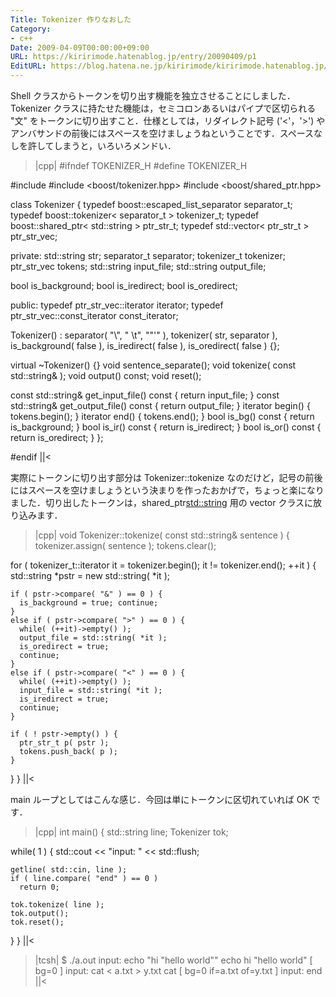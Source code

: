 ```yaml
---
Title: Tokenizer 作りなおした
Category:
- c++
Date: 2009-04-09T00:00:00+09:00
URL: https://kiririmode.hatenablog.jp/entry/20090409/p1
EditURL: https://blog.hatena.ne.jp/kiririmode/kiririmode.hatenablog.jp/atom/entry/8454420450078213247
---
```



Shell クラスからトークンを切り出す機能を独立させることにしました．Tokenizer クラスに持たせた機能は，セミコロンあるいはパイプで区切られる "文" をトークンに切り出すこと．仕様としては，リダイレクト記号 ('<'，'>') やアンバサンドの前後にはスペースを空けましょうねということです．スペースなしを許してしまうと，いろいろメンドい．

>|cpp|
#ifndef TOKENIZER_H
#define TOKENIZER_H

#include <string>
#include <boost/tokenizer.hpp>
#include <boost/shared_ptr.hpp>

class Tokenizer {
  typedef boost::escaped_list_separator<char> separator_t;
  typedef boost::tokenizer< separator_t >     tokenizer_t;
  typedef boost::shared_ptr< std::string >    ptr_str_t;
  typedef std::vector< ptr_str_t >            ptr_str_vec;

private:
  std::string str;
  separator_t separator;
  tokenizer_t tokenizer;
  ptr_str_vec tokens;
  std::string input_file;
  std::string output_file;

  bool is_background;
  bool is_iredirect;
  bool is_oredirect;

public:
  typedef ptr_str_vec::iterator               iterator;
  typedef ptr_str_vec::const_iterator         const_iterator;

  Tokenizer() : separator( "\\", " \t", "\"'" ), tokenizer( str, separator ), 
                is_background( false ), is_iredirect( false ), is_oredirect( false )
  {};

  virtual ~Tokenizer() {}
  void sentence_separate();
  void tokenize( const std::string& );
  void output() const;
  void reset();

  const std::string& get_input_file()  const { return input_file;  }
  const std::string& get_output_file() const { return output_file; }
  iterator begin() { tokens.begin(); }
  iterator end()   { tokens.end();   }
  bool is_bg() const { return is_background; }
  bool is_ir() const { return is_iredirect;  }
  bool is_or() const { return is_oredirect;  }
};

#endif
||<

実際にトークンに切り出す部分は Tokenizer::tokenize なのだけど，記号の前後にはスペースを空けましょうという決まりを作ったおかげで，ちょっと楽になりました．切り出したトークンは，shared_ptr<std::string> 用の vector クラスに放り込みます．
>|cpp|
void Tokenizer::tokenize( const std::string& sentence ) {
  tokenizer.assign( sentence );
  tokens.clear();

  for ( tokenizer_t::iterator it = tokenizer.begin(); it != tokenizer.end(); ++it ) {
    std::string *pstr = new std::string( *it );

    if ( pstr->compare( "&" ) == 0 ) { 
      is_background = true; continue; 
    }
    else if ( pstr->compare( ">" ) == 0 ) {
      while( (++it)->empty() ); 
      output_file = std::string( *it );
      is_oredirect = true;
      continue;
    }
    else if ( pstr->compare( "<" ) == 0 ) {
      while( (++it)->empty() ); 
      input_file = std::string( *it );
      is_iredirect = true;
      continue;
    }
    
    if ( ! pstr->empty() ) {
      ptr_str_t p( pstr );
      tokens.push_back( p );
    }
  }
}
||<

main ループとしてはこんな感じ．今回は単にトークンに区切れていれば OK です．
>|cpp|
int main() {
  std::string line;
  Tokenizer tok;

  while( 1 ) {
    std::cout << "input: " << std::flush;

    getline( std::cin, line );
    if ( line.compare( "end" ) == 0 )
      return 0;

    tok.tokenize( line );
    tok.output();
    tok.reset();
  }
}
||<

>|tcsh|
$ ./a.out
input: echo "hi \"hello world\""
echo
hi "hello world"
[ bg=0 ]
input: cat   < a.txt   > y.txt
cat
[ bg=0 if=a.txt  of=y.txt  ]
input: end
||<
